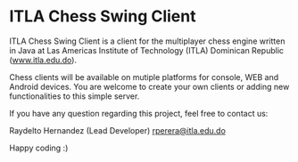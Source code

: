# ITLA Chess Swing Client

ITLA Chess Swing Client is a client for the multiplayer chess engine written in Java at Las Americas Institute of Technology (ITLA) Dominican Republic (www.itla.edu.do).

Chess clients will be available on mutiple platforms for console, WEB and Android devices.  You are welcome to create your own clients or adding new functionalities to this simple server.

If you have any question regarding this project, feel free to contact us:

Raydelto Hernandez (Lead Developer)
rperera@itla.edu.do

Happy coding :)
